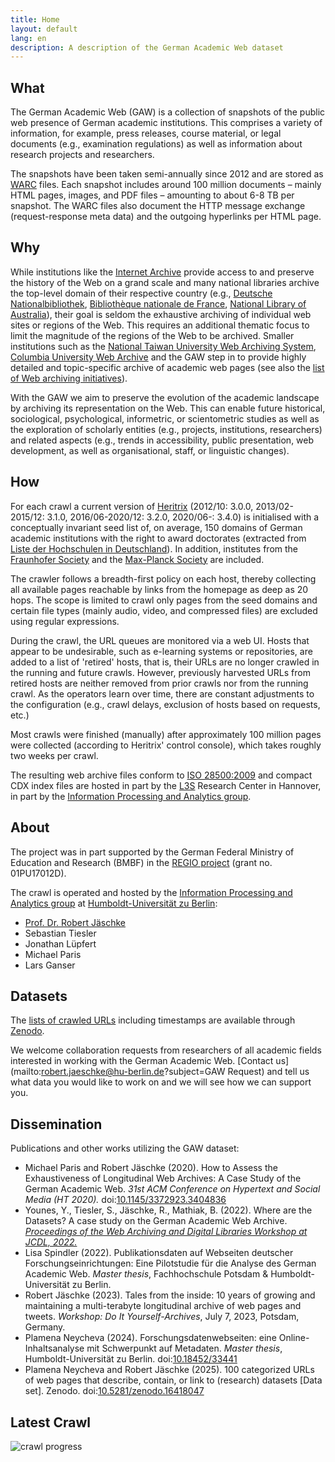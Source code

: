 ```yaml
---
title: Home
layout: default
lang: en
description: A description of the German Academic Web dataset
---
```


## What
The German Academic Web (GAW) is a collection of snapshots of the
public web presence of German academic institutions. This comprises a
variety of information, for example, press releases, course material,
or legal documents (e.g., examination regulations) as well as
information about research projects and researchers.

The snapshots have been taken semi-annually since 2012 and are stored
as [WARC](https://en.wikipedia.org/wiki/Web_ARChive) files.  Each
snapshot includes around 100 million documents – mainly HTML pages,
images, and PDF files – amounting to about 6-8&nbsp;TB per snapshot.
The WARC files also document the HTTP message exchange
(request-response meta data) and the outgoing hyperlinks per HTML
page.

## Why
While institutions like the [Internet
Archive](https://www.archive.org/) provide access to and preserve the
history of the Web on a grand scale and many national libraries
archive the top-level domain of their respective country (e.g.,
[Deutsche
Nationalbibliothek](https://www.dnb.de/DE/Professionell/Sammeln/Sammlung_Websites/sammlung_websites_node.html),
[Bibliothèque nationale de
France](https://www.bnf.fr/fr/archives-de-linternet), [National
Library of
Australia](https://trove.nla.gov.au/help/categories/websites-category)),
their goal is seldom the exhaustive archiving of individual web sites
or regions of the Web. This requires an additional thematic focus to
limit the magnitude of the regions of the Web to be archived.  Smaller
institutions such as the [National Taiwan University Web Archiving
System](http://webarchive.lib.ntu.edu.tw/eng/aboutus.asp), [Columbia
University Web Archive](https://library.cumc.columbia.edu/node/2241)
and the GAW step in to provide highly detailed and topic-specific
archive of academic web pages (see also the [list of Web archiving
initiatives](https://en.wikipedia.org/wiki/List_of_Web_archiving_initiatives)).

With the GAW we aim to preserve the evolution of the academic
landscape by archiving its representation on the Web. This can enable
future historical, sociological, psychological, informetric, or
scientometric studies as well as the exploration of scholarly entities
(e.g., projects, institutions, researchers) and related aspects (e.g.,
trends in accessibility, public presentation, web development, as well
as organisational, staff, or linguistic changes).

## How
For each crawl a current version of
[Heritrix](https://github.com/internetarchive/heritrix3) (2012/10:
3.0.0, 2013/02-2015/12: 3.1.0, 2016/06-2020/12: 3.2.0, 2020/06-:
3.4.0) is initialised with a conceptually invariant seed list of, on
average, 150 domains of German academic institutions with the right to
award doctorates (extracted from [Liste der Hochschulen in
Deutschland](https://de.wikipedia.org/wiki/Liste_der_Hochschulen_in_Deutschland)).
In addition, institutes from the [Fraunhofer
Society](https://www.fraunhofer.de/) and the [Max-Planck
Society](https://mpg.de/) are included.

The crawler follows a breadth-first policy on each host, thereby
collecting all available pages reachable by links from the homepage as
deep as 20 hops. The scope is limited to crawl only pages from the
seed domains and certain file types (mainly audio, video, and
compressed files) are excluded using regular expressions.

During the crawl, the URL queues are monitored via a web UI. Hosts
that appear to be undesirable, such as e-learning systems or
repositories, are added to a list of 'retired' hosts, that is, their
URLs are no longer crawled in the running and future crawls. However,
previously harvested URLs from retired hosts are neither removed from
prior crawls nor from the running crawl.  As the operators learn over
time, there are constant adjustments to the configuration (e.g., crawl
delays, exclusion of hosts based on requests, etc.)

Most crawls were finished (manually) after approximately 100 million
pages were collected (according to Heritrix' control console), which
takes roughly two weeks per crawl.

The resulting web archive files conform to [ISO
28500:2009](https://www.iso.org/standard/44717.html) and compact CDX
index files are hosted in part by the [L3S](https://www.l3s.de/)
Research Center in Hannover, in part by the [Information Processing
and Analytics
group](https://www.ibi.hu-berlin.de/en/research/Information-processing).


## About
The project was in part supported by the German Federal Ministry of
Education and Research (BMBF) in the [REGIO
project](https://www.regio-project.org/) (grant no. 01PU17012D).

The crawl is operated and hosted by the [Information Processing and
Analytics
group](https://www.ibi.hu-berlin.de/en/research/Information-processing)
at [Humboldt-Universität zu Berlin](https://hu-berlin.de/):
- [Prof. Dr. Robert Jäschke](https://amor.cms.hu-berlin.de/~jaeschkr/)
- Sebastian Tiesler
- Jonathan Lüpfert
- Michael Paris
- Lars Ganser

## Datasets
The [lists of crawled URLs](downloads.md) including timestamps are
available through [Zenodo](https://zenodo.org/communities/regio).

We welcome collaboration requests from researchers of all academic
fields interested in working with the German Academic Web. [Contact
us](mailto:robert.jaeschke@hu-berlin.de?subject=GAW Request) and tell
us what data you would like to work on and we will see how we can
support you.

## Dissemination
Publications and other works utilizing the GAW dataset:
- Michael Paris and Robert Jäschke (2020). How to Assess the
  Exhaustiveness of Longitudinal Web Archives: A Case Study of the
  German Academic Web. *31st ACM Conference on Hypertext and Social
  Media (HT 2020).*
  doi:[10.1145/3372923.3404836](https://doi.org/10.1145/3372923.3404836)
- Younes, Y., Tiesler, S., Jäschke, R., Mathiak, B. (2022). Where are
  the Datasets? A case study on the German Academic Web
  Archive. *[Proceedings of the Web Archiving and Digital Libraries
  Workshop at JCDL, 2022.](http://hdl.handle.net/10919/114213)*
- Lisa Spindler (2022). Publikationsdaten auf Webseiten deutscher
  Forschungseinrichtungen: Eine Pilotstudie für die Analyse des German
  Academic Web. *Master thesis*, Fachhochschule Potsdam &
  Humboldt-Universität zu Berlin.
- Robert Jäschke (2023). Tales from the inside: 10 years of growing
  and maintaining a multi-terabyte longitudinal archive of web pages
  and tweets. *Workshop: Do It Yourself-Archives*, July 7, 2023,
  Potsdam, Germany.
- Plamena Neycheva (2024). Forschungsdatenwebseiten: eine
  Online-Inhaltsanalyse mit Schwerpunkt auf Metadaten. *Master
  thesis*, Humboldt-Universität zu Berlin.
  doi:[10.18452/33441](https://doi.org/10.18452/33441)
- Plamena Neycheva and Robert Jäschke (2025). 100 categorized URLs of
  web pages that describe, contain, or link to (research) datasets
  [Data set]. Zenodo.
  doi:[10.5281/zenodo.16418047](https://doi.org/10.5281/zenodo.16418047)

## Latest Crawl

![crawl progress](https://amor.cms.hu-berlin.de/~tieslers/gaw/progress.svg)
